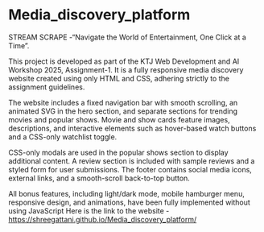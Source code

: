 # Media_discovery_platform 
STREAM SCRAPE -“Navigate the World of Entertainment, One Click at a Time”.

This project is developed as part of the KTJ Web Development and AI Workshop 2025, Assignment-1. It is a fully responsive media discovery website created using only HTML and CSS, adhering strictly to the assignment guidelines.

The website includes a fixed navigation bar with smooth scrolling, an animated SVG in the hero section, and separate sections for trending movies and popular shows. Movie and show cards feature images, descriptions, and interactive elements such as hover-based watch buttons and a CSS-only watchlist toggle.

CSS-only modals are used in the popular shows section to display additional content. A review section is included with sample reviews and a styled form for user submissions. The footer contains social media icons, external links, and a smooth-scroll back-to-top button.

All bonus features, including light/dark mode, mobile hamburger menu, responsive design, and animations, have been fully implemented without using JavaScript
Here is the link to the website - 
https://shreegattani.github.io/Media_discovery_platform/
